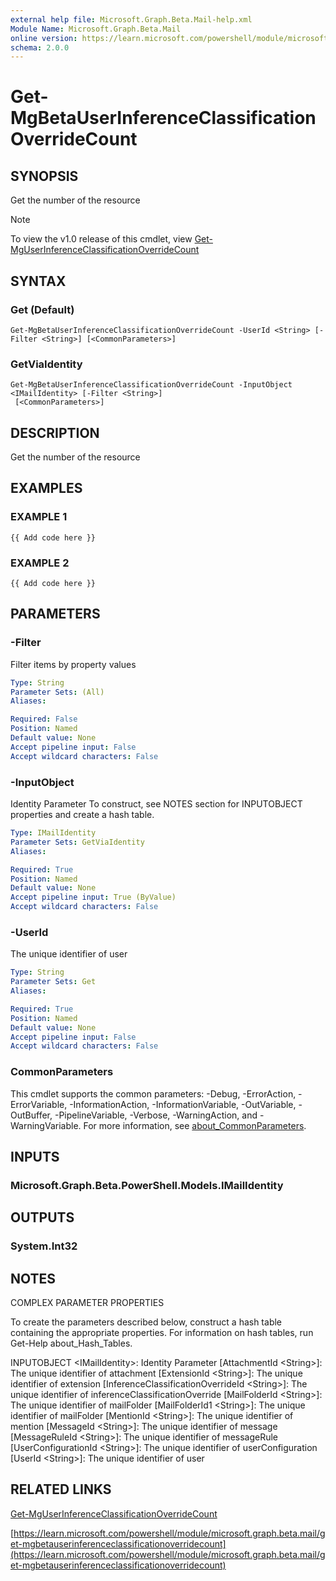 ```yaml
---
external help file: Microsoft.Graph.Beta.Mail-help.xml
Module Name: Microsoft.Graph.Beta.Mail
online version: https://learn.microsoft.com/powershell/module/microsoft.graph.beta.mail/get-mgbetauserinferenceclassificationoverridecount
schema: 2.0.0
---
```


# Get-MgBetaUserInferenceClassificationOverrideCount

## SYNOPSIS
Get the number of the resource

> [!NOTE]
> To view the v1.0 release of this cmdlet, view [Get-MgUserInferenceClassificationOverrideCount](/powershell/module/Microsoft.Graph.Mail/Get-MgUserInferenceClassificationOverrideCount?view=graph-powershell-1.0)

## SYNTAX

### Get (Default)
```
Get-MgBetaUserInferenceClassificationOverrideCount -UserId <String> [-Filter <String>] [<CommonParameters>]
```

### GetViaIdentity
```
Get-MgBetaUserInferenceClassificationOverrideCount -InputObject <IMailIdentity> [-Filter <String>]
 [<CommonParameters>]
```

## DESCRIPTION
Get the number of the resource

## EXAMPLES

### EXAMPLE 1
```
{{ Add code here }}
```

### EXAMPLE 2
```
{{ Add code here }}
```

## PARAMETERS

### -Filter
Filter items by property values

```yaml
Type: String
Parameter Sets: (All)
Aliases:

Required: False
Position: Named
Default value: None
Accept pipeline input: False
Accept wildcard characters: False
```

### -InputObject
Identity Parameter
To construct, see NOTES section for INPUTOBJECT properties and create a hash table.

```yaml
Type: IMailIdentity
Parameter Sets: GetViaIdentity
Aliases:

Required: True
Position: Named
Default value: None
Accept pipeline input: True (ByValue)
Accept wildcard characters: False
```

### -UserId
The unique identifier of user

```yaml
Type: String
Parameter Sets: Get
Aliases:

Required: True
Position: Named
Default value: None
Accept pipeline input: False
Accept wildcard characters: False
```

### CommonParameters
This cmdlet supports the common parameters: -Debug, -ErrorAction, -ErrorVariable, -InformationAction, -InformationVariable, -OutVariable, -OutBuffer, -PipelineVariable, -Verbose, -WarningAction, and -WarningVariable. For more information, see [about_CommonParameters](http://go.microsoft.com/fwlink/?LinkID=113216).

## INPUTS

### Microsoft.Graph.Beta.PowerShell.Models.IMailIdentity
## OUTPUTS

### System.Int32
## NOTES
COMPLEX PARAMETER PROPERTIES

To create the parameters described below, construct a hash table containing the appropriate properties.
For information on hash tables, run Get-Help about_Hash_Tables.

INPUTOBJECT \<IMailIdentity\>: Identity Parameter
  \[AttachmentId \<String\>\]: The unique identifier of attachment
  \[ExtensionId \<String\>\]: The unique identifier of extension
  \[InferenceClassificationOverrideId \<String\>\]: The unique identifier of inferenceClassificationOverride
  \[MailFolderId \<String\>\]: The unique identifier of mailFolder
  \[MailFolderId1 \<String\>\]: The unique identifier of mailFolder
  \[MentionId \<String\>\]: The unique identifier of mention
  \[MessageId \<String\>\]: The unique identifier of message
  \[MessageRuleId \<String\>\]: The unique identifier of messageRule
  \[UserConfigurationId \<String\>\]: The unique identifier of userConfiguration
  \[UserId \<String\>\]: The unique identifier of user

## RELATED LINKS
[Get-MgUserInferenceClassificationOverrideCount](/powershell/module/Microsoft.Graph.Mail/Get-MgUserInferenceClassificationOverrideCount?view=graph-powershell-1.0)

[https://learn.microsoft.com/powershell/module/microsoft.graph.beta.mail/get-mgbetauserinferenceclassificationoverridecount](https://learn.microsoft.com/powershell/module/microsoft.graph.beta.mail/get-mgbetauserinferenceclassificationoverridecount)


